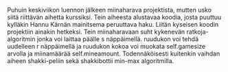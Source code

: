 Puhuin keskiviikon luennon jälkeen miinaharava projektista, mutten usko siitä riittävän aihetta kurssiksi. Tein aiheesta alustavaa koodia, josta puuttuu kylläkin Hannu Kärnän mainitsema peruuttava haku. Liitän kyseisen koodin projektiin ainakin hetkeksi. Tein miinaharavaan suht kykenevän ratkoja-algoritmin jonka voi laittaa päälle s näppäimellä. ruudukon voi tehdä uudelleen r näppäimellä ja ruudukon kokoa voi muokata self.gamesize arvolla ja miinamäärää self.mineamount. Todennäköisesti kuitenkin vaihdan aiheen shakki-peliin sekä shakkibottii min-max algoritmilla.
